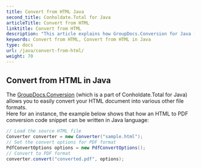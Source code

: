 ```yaml
---
title: Convert from HTML Java
second_title: Conholdate.Total for Java
articleTitle: Convert from HTML
linktitle: Convert from HTML
description: "This article explains how GroupDocs.Conversion for Java (which is a part of Conholdate.Total for Java) supports convert from HTML."
keywords: Convert from HTML, Convert from HTML in Java
type: docs
url: /java/convert-from-html/
weight: 70
---
```


## Convert from HTML in Java

The [GroupDocs.Conversion](https://products.groupdocs.com/conversion/java) (which is a part of Conholdate.Total for Java) allows you to easily convert your HTML document into various other file formats.  
Here for an instance, the example below shows that how an HTML to PDF conversion code snippet can be written in Java language:

```java
// Load the source HTML file
Converter converter = new Converter("sample.html");
// Set the convert options for PDF format
PdfConvertOptions options = new PdfConvertOptions();
// Convert to PDF format
converter.convert("converted.pdf", options);
```











